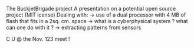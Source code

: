 The BuckjetBrigade project
A presentation on a potential open source project (MIT icense)
Dealing with:
-> use of a dual processor with 4 MB of flash that fits in a 2sq. cm. space
-> what is a cyberphysical system ? what can one do with it ?
-> extracting patterns from sensors

C U @ the Nov. 123 meet !
